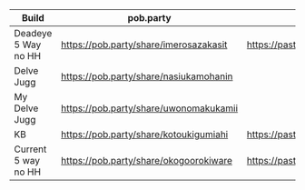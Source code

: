 Build | pob.party | pastebin
--- | --- | ---
Deadeye 5 Way no HH | https://pob.party/share/imerosazakasit | https://pastebin.com/2j2JkBcP
Delve Jugg                      | https://pob.party/share/nasiukamohanin
My Delve Jugg | https://pob.party/share/uwonomakukamii
KB | https://pob.party/share/kotoukigumiahi | https://pastebin.com/Lzt727mL
Current 5 way no HH |https://pob.party/share/okogoorokiware|https://pastebin.com/0RdAnU74
